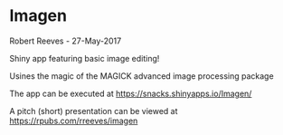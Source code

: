 # Imagen

Robert Reeves - 27-May-2017


Shiny app featuring basic image editing!

Usines the magic of the MAGICK advanced image processing package


The app can be executed at https://snacks.shinyapps.io/Imagen/

A pitch (short) presentation can be viewed at https://rpubs.com/rreeves/imagen


